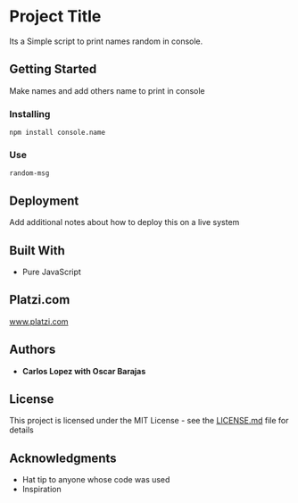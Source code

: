 # Project Title

Its a Simple script to print names random in console.

## Getting Started

Make names and add others name to print in console

### Installing

```
npm install console.name
```

### Use
```
random-msg
```

## Deployment

Add additional notes about how to deploy this on a live system

## Built With

* Pure JavaScript

## Platzi.com

www.platzi.com

## Authors

* **Carlos Lopez with Oscar Barajas** 

## License

This project is licensed under the MIT License - see the [LICENSE.md](LICENSE.md) file for details

## Acknowledgments

* Hat tip to anyone whose code was used
* Inspiration
